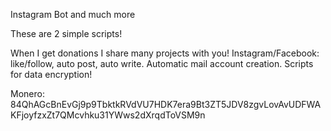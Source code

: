 Instagram Bot and much more

These are 2 simple scripts!

When I get donations I share many projects with you!
Instagram/Facebook: like/follow, auto post, auto write.
Automatic mail account creation.
Scripts for data encryption!

Monero: 84QhAGcBnEvGj9p9TbktkRVdVU7HDK7era9Bt3ZT5JDV8zgvLovAvUDFWAKFjoyfzxZt7QMcvhku31YWws2dXrqdToVSM9n
